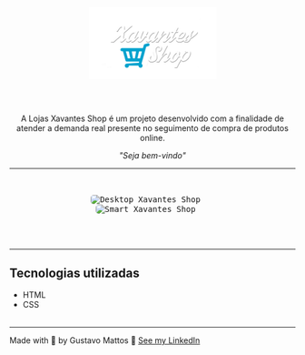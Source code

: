 <h1 align="center">
  <br>
  <img src="logo.png" alt="Logo Xavantes Shop"  width="225">
  <br><br>
</h1>

<p align="center">A Lojas Xavantes Shop é um projeto desenvolvido com a finalidade de atender a demanda real presente no seguimento de  compra de produtos online.</p>

<p align="center"><i>"Seja bem-vindo"</i></p>

<hr><br>

<p align="center">
  <kbd>
    <img width="500" style="border-radius: 5px" src="frontwindow.gif" alt="Desktop Xavantes Shop">
  </kbd>
  &nbsp;&nbsp;&nbsp;&nbsp;
  <kbd><br>
    <img width="200" style="border-radius: 5px" src="frontSmartPhone.gif" alt="Smart Xavantes Shop">
  </kbd>
  &nbsp;&nbsp;&nbsp;&nbsp;
</p><br><br><hr>


## Tecnologias utilizadas
- HTML
- CSS
<br><br>
<hr>

Made with 💙 by Gustavo Mattos 👋 [See my LinkedIn](linkedin.com/in/guh-mattos/)



